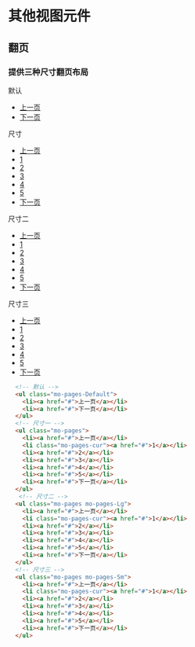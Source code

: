 # 其他视图元件


## 翻页
<link rel="stylesheet" href="http://mocha.oa.com/v2/definitions/pc/view/other/pages.min.css">

### 提供三种尺寸翻页布局
<div class="example-prev">
  <a href="javascript:;" title="查看代码" class="example-prev-code"></a>
  <p>默认</p>
  <ul class="mo-pages-Default">
    <li><a href="#">上一页</a></li>
    <li><a href="#">下一页</a></li>
  </ul>
  <p>尺寸</p>
  <ul class="mo-pages">
    <li><a href="#">上一页</a></li>
    <li class="mo-pages-cur"><a href="#">1</a></li>
    <li><a href="#">2</a></li>
    <li><a href="#">3</a></li>
    <li><a href="#">4</a></li>
    <li><a href="#">5</a></li>
    <li><a href="#">下一页</a></li>
  </ul>
  <p>尺寸二</p>
  <ul class="mo-pages mo-pages-Lg">
    <li><a href="#">上一页</a></li>
    <li class="mo-pages-cur"><a href="#">1</a></li>
    <li><a href="#">2</a></li>
    <li><a href="#">3</a></li>
    <li><a href="#">4</a></li>
    <li><a href="#">5</a></li>
    <li><a href="#">下一页</a></li>
  </ul>
  <p>尺寸三</p>
  <ul class="mo-pages mo-pages-Sm">
    <li><a href="#">上一页</a></li>
    <li class="mo-pages-cur"><a href="#">1</a></li>
    <li><a href="#">2</a></li>
    <li><a href="#">3</a></li>
    <li><a href="#">4</a></li>
    <li><a href="#">5</a></li>
    <li><a href="#">下一页</a></li>
  </ul>
</div>

```html
  <!-- 默认 -->
  <ul class="mo-pages-Default">
    <li><a href="#">上一页</a></li>
    <li><a href="#">下一页</a></li>
  </ul>
  <!-- 尺寸一 -->
  <ul class="mo-pages">
    <li><a href="#">上一页</a></li>
    <li class="mo-pages-cur"><a href="#">1</a></li>
    <li><a href="#">2</a></li>
    <li><a href="#">3</a></li>
    <li><a href="#">4</a></li>
    <li><a href="#">5</a></li>
    <li><a href="#">下一页</a></li>
  </ul>
   <!-- 尺寸二 -->
  <ul class="mo-pages mo-pages-Lg">
    <li><a href="#">上一页</a></li>
    <li class="mo-pages-cur"><a href="#">1</a></li>
    <li><a href="#">2</a></li>
    <li><a href="#">3</a></li>
    <li><a href="#">4</a></li>
    <li><a href="#">5</a></li>
    <li><a href="#">下一页</a></li>
  </ul>
  <!-- 尺寸三 -->
  <ul class="mo-pages mo-pages-Sm">
    <li><a href="#">上一页</a></li>
    <li class="mo-pages-cur"><a href="#">1</a></li>
    <li><a href="#">2</a></li>
    <li><a href="#">3</a></li>
    <li><a href="#">4</a></li>
    <li><a href="#">5</a></li>
    <li><a href="#">下一页</a></li>
  </ul>
```